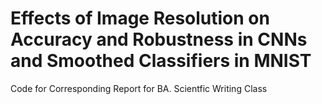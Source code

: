 # Effects of Image Resolution on Accuracy and Robustness in CNNs and Smoothed Classifiers in MNIST
Code for Corresponding Report for BA. Scientfic Writing Class
